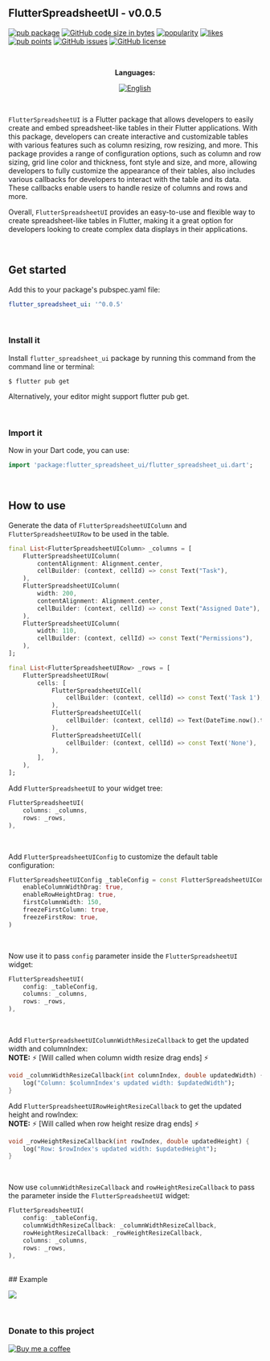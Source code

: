 ## FlutterSpreadsheetUI - v0.0.5

[![pub package](https://img.shields.io/pub/v/flutter_spreadsheet_ui.svg?label=flutter_spreadsheet_ui&color=blue)](https://pub.dev/packages/flutter_spreadsheet_ui)
[![GitHub code size in bytes](https://img.shields.io/github/languages/code-size/gairick-saha/flutter_spreadsheet_ui.svg)](https://github.com/gairick-saha/flutter_spreadsheet_ui)
[![popularity](https://img.shields.io/pub/popularity/flutter_spreadsheet_ui?logo=dart)](https://pub.dev/packages/flutter_spreadsheet_ui/score)
[![likes](https://img.shields.io/pub/likes/flutter_spreadsheet_ui?logo=dart)](https://pub.dev/packages/flutter_spreadsheet_ui/score)
[![pub points](https://img.shields.io/pub/points/flutter_spreadsheet_ui?logo=dart)](https://pub.dev/packages/flutter_spreadsheet_ui/score)
[![GitHub issues](https://img.shields.io/github/issues/gairick-saha/flutter_spreadsheet_ui.svg)](https://github.com/gairick-saha/flutter_spreadsheet_ui/issues)
[![GitHub license](https://img.shields.io/github/license/gairick-saha/flutter_spreadsheet_ui.svg)](https://github.com/gairick-saha/flutter_spreadsheet_ui/blob/master/LICENSE)

<br>
<div align="center">

**Languages:**

[![English](https://img.shields.io/badge/Language-English-blue?style=for-the-badge)](README.md)

</div>
<br>

`FlutterSpreadsheetUI` is a Flutter package that allows developers to easily create and embed spreadsheet-like tables in their Flutter applications. With this package, developers can create interactive and customizable tables with various features such as column resizing, row resizing, and more. This package provides a range of configuration options, such as column and row sizing, grid line color and thickness, font style and size, and more, allowing developers to fully customize the appearance of their tables, also includes various callbacks for developers to interact with the table and its data. These callbacks enable users to handle resize of columns and rows and more.

Overall, `FlutterSpreadsheetUI` provides an easy-to-use and flexible way to create spreadsheet-like tables in Flutter, making it a great option for developers looking to create complex data displays in their applications.

<br>

## Get started

Add this to your package's pubspec.yaml file:

```yaml
flutter_spreadsheet_ui: '^0.0.5'
```

<br>

### **Install it**

Install `flutter_spreadsheet_ui` package by running this command from the command line or terminal:

```
$ flutter pub get
```

Alternatively, your editor might support flutter pub get.

<br>

### **Import it**

Now in your Dart code, you can use:

```dart
import 'package:flutter_spreadsheet_ui/flutter_spreadsheet_ui.dart';
```

<br>

## How to use

Generate the data of `FlutterSpreadsheetUIColumn` and `FlutterSpreadsheetUIRow` to be used in the table.

```dart
final List<FlutterSpreadsheetUIColumn> _columns = [
    FlutterSpreadsheetUIColumn(
        contentAlignment: Alignment.center,
        cellBuilder: (context, cellId) => const Text("Task"),
    ),
    FlutterSpreadsheetUIColumn(
        width: 200,
        contentAlignment: Alignment.center,
        cellBuilder: (context, cellId) => const Text("Assigned Date"),
    ),
    FlutterSpreadsheetUIColumn(
        width: 110,
        cellBuilder: (context, cellId) => const Text("Permissions"),
    ),
];

final List<FlutterSpreadsheetUIRow> _rows = [
    FlutterSpreadsheetUIRow(
        cells: [
            FlutterSpreadsheetUICell(
                cellBuilder: (context, cellId) => const Text('Task 1'),
            ),
            FlutterSpreadsheetUICell(
                cellBuilder: (context, cellId) => Text(DateTime.now().toString()),
            ),
            FlutterSpreadsheetUICell(
                cellBuilder: (context, cellId) => const Text('None'),
            ),
        ],
    ),
];

```

Add `FlutterSpreadsheetUI` to your widget tree:

```dart
FlutterSpreadsheetUI(
    columns: _columns,
    rows: _rows,
),
```

<br>

Add `FlutterSpreadsheetUIConfig` to customize the default table configuration:

```dart
FlutterSpreadsheetUIConfig _tableConfig = const FlutterSpreadsheetUIConfig(
    enableColumnWidthDrag: true,
    enableRowHeightDrag: true,
    firstColumnWidth: 150,
    freezeFirstColumn: true,
    freezeFirstRow: true,
)
```

<br>

Now use it to pass `config` parameter inside the `FlutterSpreadsheetUI` widget:

```dart
FlutterSpreadsheetUI(
    config: _tableConfig,
    columns: _columns,
    rows: _rows,
),
```

<br>

Add `FlutterSpreadsheetUIColumnWidthResizeCallback` to get the updated width and columnIndex:
<br>
**NOTE:** :zap: [Will called when column width resize drag ends] :zap:

```dart
void _columnWidthResizeCallback(int columnIndex, double updatedWidth) {
    log("Column: $columnIndex's updated width: $updatedWidth");
}
```

Add `FlutterSpreadsheetUIRowHeightResizeCallback` to get the updated height and rowIndex:
<br>
**NOTE:** :zap: [Will called when row height resize drag ends] :zap:

```dart
void _rowHeightResizeCallback(int rowIndex, double updatedHeight) {
    log("Row: $rowIndex's updated width: $updatedHeight");
}
```

<br>

Now use `columnWidthResizeCallback` and `rowHeightResizeCallback` to pass the parameter inside the `FlutterSpreadsheetUI` widget:

```dart
FlutterSpreadsheetUI(
    config: _tableConfig,
    columnWidthResizeCallback: _columnWidthResizeCallback,
    rowHeightResizeCallback: _rowHeightResizeCallback,
    columns: _columns,
    rows: _rows,
),
```

<br>
## Example

![](./demo/example.gif)

<br>

### Donate to this project

[![Buy me a coffee](https://www.buymeacoffee.com/assets/img/custom_images/white_img.png)](https://www.buymeacoffee.com/gairicksaha)

<br>

